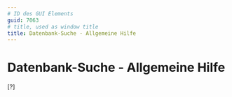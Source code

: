 ```yaml
---
# ID des GUI Elements
guid: 7063
# title, used as window title
title: Datenbank-Suche - Allgemeine Hilfe
---
```


# Datenbank-Suche - Allgemeine Hilfe

[?]

